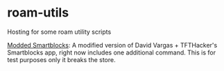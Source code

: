 # roam-utils
Hosting for some roam utility scripts

[Modded Smartblocks](https://ryxai.github.io/roam-utils/modded_smartblocks.js): A modified version of David Vargas + TFTHacker's Smartblocks app, right now includes one additional command. This is for test purposes only it breaks the store. 
